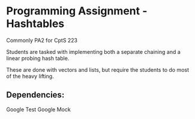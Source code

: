 # Programming Assignment - Hashtables

Commonly PA2 for CptS 223

Students are tasked with implementing both a separate chaining and a linear probing hash table.

These are done with vectors and lists, but require the students to do most of the heavy lifting.

## Dependencies:
Google Test
Google Mock

